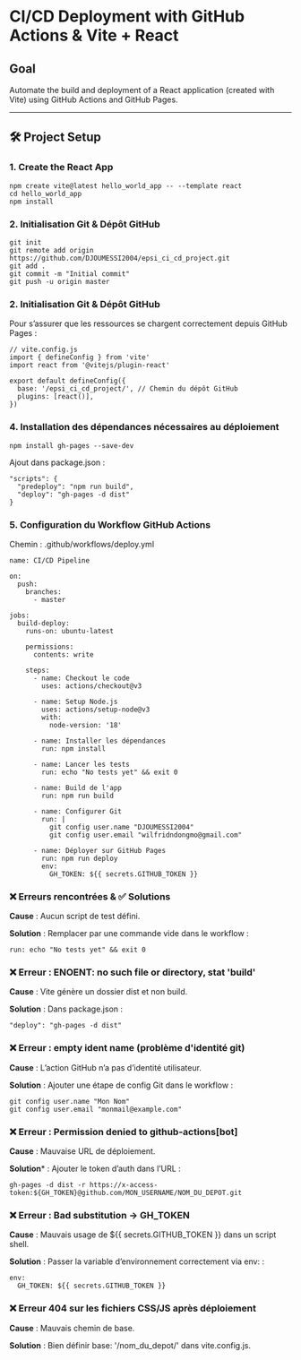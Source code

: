 #  CI/CD Deployment with GitHub Actions & Vite + React

##  Goal

Automate the build and deployment of a React application (created with Vite) using GitHub Actions and GitHub Pages.

---

## 🛠️ Project Setup

### 1. Create the React App

```
npm create vite@latest hello_world_app -- --template react
cd hello_world_app
npm install
```
### 2.  Initialisation Git & Dépôt GitHub
```
git init
git remote add origin https://github.com/DJOUMESSI2004/epsi_ci_cd_project.git
git add .
git commit -m "Initial commit"
git push -u origin master

```

### 2.  Initialisation Git & Dépôt GitHub
Pour s’assurer que les ressources se chargent correctement depuis GitHub Pages :

```
// vite.config.js
import { defineConfig } from 'vite'
import react from '@vitejs/plugin-react'

export default defineConfig({
  base: '/epsi_ci_cd_project/', // Chemin du dépôt GitHub
  plugins: [react()],
})

```

### 4. Installation des dépendances nécessaires au déploiement

```
npm install gh-pages --save-dev

```
Ajout dans package.json :

```
"scripts": {
  "predeploy": "npm run build",
  "deploy": "gh-pages -d dist"
}

```
### 5. Configuration du Workflow GitHub Actions
Chemin : .github/workflows/deploy.yml
```
name: CI/CD Pipeline

on:
  push:
    branches:
      - master

jobs:
  build-deploy:
    runs-on: ubuntu-latest

    permissions:
      contents: write 

    steps:
      - name: Checkout le code
        uses: actions/checkout@v3

      - name: Setup Node.js
        uses: actions/setup-node@v3
        with:
          node-version: '18'

      - name: Installer les dépendances
        run: npm install

      - name: Lancer les tests
        run: echo "No tests yet" && exit 0

      - name: Build de l'app
        run: npm run build

      - name: Configurer Git
        run: |
          git config user.name "DJOUMESSI2004"
          git config user.email "wilfridndongmo@gmail.com"

      - name: Déployer sur GitHub Pages
        run: npm run deploy
        env:
          GH_TOKEN: ${{ secrets.GITHUB_TOKEN }}
```

### ❌ Erreurs rencontrées & ✅ Solutions

**Cause** : Aucun script de test défini.

**Solution** : Remplacer par une commande vide dans le workflow :
```
run: echo "No tests yet" && exit 0

```
### ❌ Erreur : ENOENT: no such file or directory, stat 'build'

**Cause** : Vite génère un dossier dist et non build.

**Solution** : Dans package.json :

```
"deploy": "gh-pages -d dist"

```

### ❌ Erreur : empty ident name (problème d'identité git)
**Cause** : L’action GitHub n’a pas d’identité utilisateur.

**Solution** : Ajouter une étape de config Git dans le workflow :

```
git config user.name "Mon Nom"
git config user.email "monmail@example.com"

```

### ❌ Erreur : Permission denied to github-actions[bot]
**Cause** : Mauvaise URL de déploiement.

**Solution*** : Ajouter le token d’auth dans l’URL :

```
gh-pages -d dist -r https://x-access-token:${GH_TOKEN}@github.com/MON_USERNAME/NOM_DU_DEPOT.git

```

### ❌ Erreur : Bad substitution → GH_TOKEN

**Cause** : Mauvais usage de ${{ secrets.GITHUB_TOKEN }} dans un script shell.

**Solution** : Passer la variable d’environnement correctement via env: :

```
env:
  GH_TOKEN: ${{ secrets.GITHUB_TOKEN }}

```

### ❌ Erreur 404 sur les fichiers CSS/JS après déploiement
**Cause** : Mauvais chemin de base.

**Solution** : Bien définir base: '/nom_du_depot/' dans vite.config.js.












